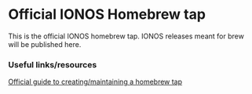 # Official IONOS Homebrew tap 

This is the official IONOS homebrew tap. IONOS releases meant for brew will be published here.

### Useful links/resources

[Official guide to creating/maintaining a homebrew tap](https://github.com/Homebrew/brew/blob/master/docs/How-to-Create-and-Maintain-a-Tap.md)
